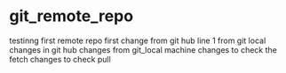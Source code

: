  # git_remote_repo
testinng first remote repo
first change from git hub
line 1 from git local
changes in git hub
changes from git_local machine
changes to check the fetch
changes to check pull
